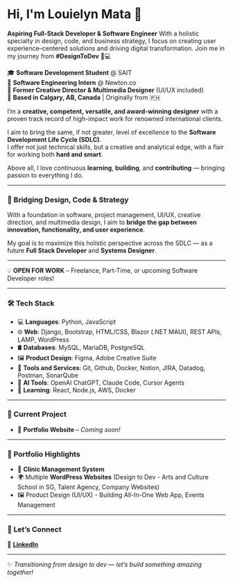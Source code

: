 # Hi, I'm Louielyn Mata 👋  
**Aspiring Full-Stack Developer & Software Engineer** 
With a holistic specialty in design, code, and business strategy, I focus on creating user experience–centered solutions and driving digital transformation.
Join me in my journey from **#DesignToDev** 🎨💻

🎓 **Software Development Student** @ SAIT  
💼 **Software Engineering Intern** @ Newton.co  
🎨 **Former Creative Director & Multimedia Designer** (UI/UX included)  
📍 **Based in Calgary, AB, Canada** | Originally from 🇵🇭

I’m a **creative, competent, versatile, and award-winning designer** with a proven track record of high-impact work for renowned international clients.

I aim to bring the same, if not greater, level of excellence to the **Software Development Life Cycle (SDLC)**.  
I offer not just technical skills, but a creative and analytical edge, with a flair for working both **hard and smart**.  

Above all, I love continuous **learning**, **building**, and **contributing** — bringing passion to everything I do.

---

### 🧩 Bridging Design, Code & Strategy  
With a foundation in software, project management, UI/UX, creative direction, and multimedia design, I aim to **bridge the gap between innovation, functionality, and user experience**.  

My goal is to maximize this holistic perspective across the SDLC — as a future **Full Stack Developer** and **Systems Designer**.

---

💡 **OPEN FOR WORK** – Freelance, Part-Time, or upcoming Software Developer roles!

---

### 🛠 Tech Stack  
- 💻 **Languages**: Python, JavaScript  
- 🌐 **Web**: Django, Bootstrap, HTML/CSS, Blazor (.NET MAUI), REST APIs, LAMP, WordPress  
- 🛢 **Databases**: MySQL, MariaDB, PostgreSQL
- 🖼️ **Product Design**: Figma, Adobe Creative Suite
- 🧩 **Tools and Services**: Git, Github, Docker, Notion, JIRA, Datadog, Postman, SonarQube
- 🔧 **AI Tools**: OpenAI ChatGPT, Claude Code, Cursor Agents
- 🚀 **Learning**: React, Node.js, AWS, Docker

---

### 🧪 Current Project  
- 🔧 **Portfolio Website** – *Coming soon!*

---

### 📂 Portfolio Highlights  
- 💊 **Clinic Management System**  
- 🌍 Multiple **WordPress Websites** (Design to Dev - Arts and Culture School in SG, Talent Agency, Company Websites)
- 🖼️ Product Design (UI/UX) - Building All-In-One Web App, Events Management

---

### 🤝 Let’s Connect  
🔗 [**LinkedIn**](https://www.linkedin.com/in/louielynmata)

---

✨ *Transitioning from design to dev — let’s build something amazing together!*
